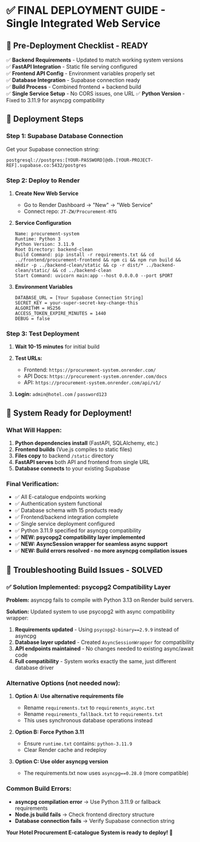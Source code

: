 # ✅ FINAL DEPLOYMENT GUIDE - Single Integrated Web Service

## 🎯 **Pre-Deployment Checklist - READY**

✅ **Backend Requirements** - Updated to match working system versions  
✅ **FastAPI Integration** - Static file serving configured  
✅ **Frontend API Config** - Environment variables properly set  
✅ **Database Integration** - Supabase connection ready  
✅ **Build Process** - Combined frontend + backend build  
✅ **Single Service Setup** - No CORS issues, one URL
✅ **Python Version** - Fixed to 3.11.9 for asyncpg compatibility

## 🚀 **Deployment Steps**

### **Step 1: Supabase Database Connection**

Get your Supabase connection string:

```
postgresql://postgres:[YOUR-PASSWORD]@db.[YOUR-PROJECT-REF].supabase.co:5432/postgres
```

### **Step 2: Deploy to Render**

1. **Create New Web Service**

   - Go to Render Dashboard → "New" → "Web Service"
   - Connect repo: `JT-ZW/Procurement-RTG`

2. **Service Configuration**

   ```
   Name: procurement-system
   Runtime: Python 3
   Python Version: 3.11.9
   Root Directory: backend-clean
   Build Command: pip install -r requirements.txt && cd ../frontend/procurement-frontend && npm ci && npm run build && mkdir -p ../backend-clean/static && cp -r dist/* ../backend-clean/static/ && cd ../backend-clean
   Start Command: uvicorn main:app --host 0.0.0.0 --port $PORT
   ```

3. **Environment Variables**
   ```
   DATABASE_URL = [Your Supabase Connection String]
   SECRET_KEY = your-super-secret-key-change-this
   ALGORITHM = HS256
   ACCESS_TOKEN_EXPIRE_MINUTES = 1440
   DEBUG = false
   ```

### **Step 3: Test Deployment**

1. **Wait 10-15 minutes** for initial build
2. **Test URLs:**

   - Frontend: `https://procurement-system.onrender.com/`
   - API Docs: `https://procurement-system.onrender.com/docs`
   - API: `https://procurement-system.onrender.com/api/v1/`

3. **Login:** `admin@hotel.com` / `password123`

## 🎉 **System Ready for Deployment!**

### **What Will Happen:**

1. **Python dependencies install** (FastAPI, SQLAlchemy, etc.)
2. **Frontend builds** (Vue.js compiles to static files)
3. **Files copy** to backend `/static` directory
4. **FastAPI serves** both API and frontend from single URL
5. **Database connects** to your existing Supabase

### **Final Verification:**

- ✅ All E-catalogue endpoints working
- ✅ Authentication system functional
- ✅ Database schema with 15 products ready
- ✅ Frontend/backend integration complete
- ✅ Single service deployment configured
- ✅ Python 3.11.9 specified for asyncpg compatibility
- ✅ **NEW: psycopg2 compatibility layer implemented**
- ✅ **NEW: AsyncSession wrapper for seamless async support**
- ✅ **NEW: Build errors resolved - no more asyncpg compilation issues**

## 🔧 **Troubleshooting Build Issues - SOLVED**

### **✅ Solution Implemented: psycopg2 Compatibility Layer**

**Problem:** asyncpg fails to compile with Python 3.13 on Render build servers.

**Solution:** Updated system to use psycopg2 with async compatibility wrapper:

1. **Requirements updated** - Using `psycopg2-binary==2.9.9` instead of asyncpg
2. **Database layer updated** - Created `AsyncSessionWrapper` for compatibility
3. **API endpoints maintained** - No changes needed to existing async/await code
4. **Full compatibility** - System works exactly the same, just different database driver

### **Alternative Options (not needed now):**

1. **Option A: Use alternative requirements file**

   - Rename `requirements.txt` to `requirements_async.txt`
   - Rename `requirements_fallback.txt` to `requirements.txt`
   - This uses synchronous database operations instead

2. **Option B: Force Python 3.11**

   - Ensure `runtime.txt` contains: `python-3.11.9`
   - Clear Render cache and redeploy

3. **Option C: Use older asyncpg version**
   - The requirements.txt now uses `asyncpg==0.28.0` (more compatible)

### **Common Build Errors:**

- **asyncpg compilation error** → Use Python 3.11.9 or fallback requirements
- **Node.js build fails** → Check frontend directory structure
- **Database connection fails** → Verify Supabase connection string

**Your Hotel Procurement E-catalogue System is ready to deploy! 🚀**

